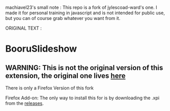 machiavel23's small note :
This repo is a fork of jylescoad-ward's one. I made it for personal training in javascript
and is not intended for public use, but you can of course grab whatever you want from it.

ORIGINAL TEXT :

# BooruSlideshow
## WARNING: This is not the original version of this extension, the original one lives [here](https://github.com/Chirmaya/BooruSlideshow)

There is only a Firefox Version of this fork

Firefox Add-on:
The only way to install this for is by downloading the .xpi from the [releases](https://github.com/jylescoad-ward/BooruSlideshow/releases/latest).
